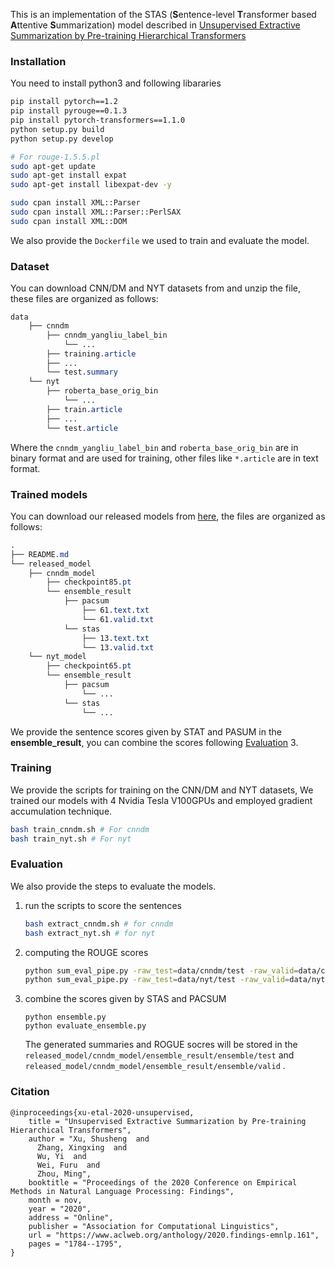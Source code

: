 
This is an implementation of the STAS (**S**entence-level **T**ransformer based **A**ttentive **S**ummarization) model described in  [Unsupervised Extractive Summarization by Pre-training Hierarchical Transformers](https://www.aclweb.org/anthology/2020.findings-emnlp.161/)

### Installation

You need to install python3 and following libararies

```bash
pip install pytorch==1.2
pip install pyrouge==0.1.3
pip install pytorch-transformers==1.1.0
python setup.py build
python setup.py develop

# For rouge-1.5.5.pl
sudo apt-get update
sudo apt-get install expat
sudo apt-get install libexpat-dev -y

sudo cpan install XML::Parser
sudo cpan install XML::Parser::PerlSAX
sudo cpan install XML::DOM

```

We also provide the `Dockerfile` we used to train and evaluate the model.

### Dataset

You can download CNN/DM and NYT datasets from <a link here> and  unzip the file, these files are organized as follows: 

```css
data 
    ├── cnndm 
        ├── cnndm_yangliu_label_bin 
            └── ... 
        ├── training.article 
        ├── ... 
        └── test.summary 
    └── nyt 
        ├── roberta_base_orig_bin
            └── ...
        ├── train.article
        ├── ...
        └── test.article
```

Where the `cnndm_yangliu_label_bin` and `roberta_base_orig_bin` are in binary format and are used for training, other files like `*.article` are in text format.

### Trained models

You can download our released models from [here](https://xingxingzhang.blob.core.windows.net/share/stas/model.zip), the files are organized as follows:

```css
.
├── README.md
└── released_model
    ├── cnndm_model
        ├── checkpoint85.pt
        └── ensemble_result
            ├── pacsum
                ├── 61.text.txt
                └── 61.valid.txt
            └── stas
                ├── 13.text.txt
                └── 13.valid.txt
    └── nyt_model
        ├── checkpoint65.pt
        └── ensemble_result
            ├── pacsum
                └── ...
            └── stas
                └── ...
```
We provide the sentence scores given by STAT and PASUM in the **ensemble_result**, you can combine the scores following  [Evaluation](#Evaluation) 3.

### Training

We provide the scripts for training on the CNN/DM and NYT datasets, We trained our models with 4 Nvidia Tesla V100GPUs and employed gradient accumulation technique.

```bash
bash train_cnndm.sh # For cnndm
bash train_nyt.sh # For nyt
```



### Evaluation

We also provide the steps to evaluate the models.

1. run the scripts to score the sentences

   ```bash
   bash extract_cnndm.sh # for cnndm
   bash extract_nyt.sh # for nyt
   ```

2. computing the ROUGE scores

   ```bash
   python sum_eval_pipe.py -raw_test=data/cnndm/test -raw_valid=data/cnndm/validation -model_dir=released_model/cnndm_model/85/ # for cnndm
   python sum_eval_pipe.py -raw_test=data/nyt/test -raw_valid=data/nyt/valid  -model_dir=released_model/nyt_model/65/ #for nyt
   ```


3. combine the scores given by STAS and PACSUM

   ```
   python ensemble.py
   python evaluate_ensemble.py
   ```

   The generated summaries and ROGUE socres will be stored in the `released_model/cnndm_model/ensemble_result/ensemble/test` and `released_model/cnndm_model/ensemble_result/ensemble/valid` .

### Citation
```
@inproceedings{xu-etal-2020-unsupervised,
    title = "Unsupervised Extractive Summarization by Pre-training Hierarchical Transformers",
    author = "Xu, Shusheng  and
      Zhang, Xingxing  and
      Wu, Yi  and
      Wei, Furu  and
      Zhou, Ming",
    booktitle = "Proceedings of the 2020 Conference on Empirical Methods in Natural Language Processing: Findings",
    month = nov,
    year = "2020",
    address = "Online",
    publisher = "Association for Computational Linguistics",
    url = "https://www.aclweb.org/anthology/2020.findings-emnlp.161",
    pages = "1784--1795",
}
```


